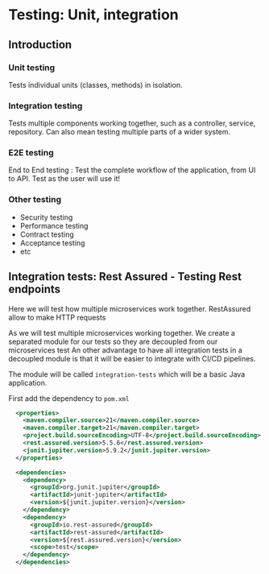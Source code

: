 # Testing: Unit, integration

## Introduction 

### Unit testing

Tests individual units (classes, methods) in isolation.

### Integration testing

Tests multiple components working together, such as a controller, service, repository.
Can also mean testing multiple parts of a wider system.

### E2E testing

End to End testing : Test the complete workflow of the application, from UI to API.
Test as the user will use it!

### Other testing

- Security testing
- Performance testing
- Contract testing 
- Acceptance testing
- etc

## Integration tests: Rest Assured - Testing Rest endpoints

Here we will test how multiple microservices work together. 
RestAssured allow to make HTTP requests 

As we will test multiple microservices working together. 
We create a separated module for our tests so they are decoupled from our microservices test
An other advantage to have all integration tests in a decoupled module is that it will be easier to 
integrate with CI/CD pipelines.

The module will be called ``integration-tests`` which will be a basic Java application.

First add the dependency to ``pom.xml``

````xml
  <properties>
    <maven.compiler.source>21</maven.compiler.source>
    <maven.compiler.target>21</maven.compiler.target>
    <project.build.sourceEncoding>UTF-8</project.build.sourceEncoding>
    <rest.assured.version>5.5.6</rest.assured.version>
    <junit.jupiter.version>5.9.2</junit.jupiter.version>
  </properties>

  <dependencies>
    <dependency>
      <groupId>org.junit.jupiter</groupId>
      <artifactId>junit-jupiter</artifactId>
      <version>${junit.jupiter.version}</version>
    </dependency>
    <dependency>
      <groupId>io.rest-assured</groupId>
      <artifactId>rest-assured</artifactId>
      <version>${rest.assured.version}</version>
      <scope>test</scope>
    </dependency>
  </dependencies>
````